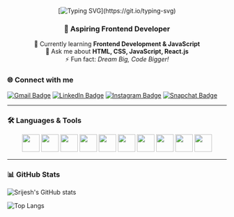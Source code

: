 <div align="center">

[![Typing SVG](https://readme-typing-svg.herokuapp.com?size=30&duration=4000&color=36BCF7&center=true&vCenter=true&lines=Hi+There!+👋;I'm+Srijesh+K;)](https://git.io/typing-svg)

### 🚀 Aspiring Frontend Developer  

🔭 Currently learning **Frontend Development & JavaScript**  
💬 Ask me about **HTML, CSS, JavaScript, React.js**  
⚡ Fun fact: *Dream Big, Code Bigger!*  

</div>


### 🌐 Connect with me  
[![Gmail Badge](https://img.shields.io/badge/-Gmail-D14836?style=for-the-badge&logo=gmail&logoColor=white)](mailto:srijeshnair5@gmail.com)
[![LinkedIn Badge](https://img.shields.io/badge/-LinkedIn-blue?style=for-the-badge&logo=linkedin&logoColor=white)](https://www.linkedin.com/in/srijesh-k-17a199324/)
[![Instagram Badge](https://img.shields.io/badge/-Instagram-E4405F?style=for-the-badge&logo=instagram&logoColor=white)](https://www.instagram.com/srijesh_nair__)
[![Snapchat Badge](https://img.shields.io/badge/-Snapchat-FFFC00?style=for-the-badge&logo=snapchat&logoColor=black)](https://www.snapchat.com/add/srijesh_nair8)

---

### 🛠 Languages & Tools  

<p align="center">
  <img src="https://cdn.jsdelivr.net/gh/devicons/devicon/icons/html5/html5-original.svg" width="40" height="40"/>
  <img src="https://cdn.jsdelivr.net/gh/devicons/devicon/icons/css3/css3-original.svg" width="40" height="40"/>
  <img src="https://cdn.jsdelivr.net/gh/devicons/devicon/icons/javascript/javascript-original.svg" width="40" height="40"/>
  <img src="https://cdn.jsdelivr.net/gh/devicons/devicon/icons/react/react-original.svg" width="40" height="40"/>
  <img src="https://cdn.jsdelivr.net/gh/devicons/devicon/icons/firebase/firebase-plain.svg" width="40" height="40"/>
  <img src="https://cdn.jsdelivr.net/gh/devicons/devicon/icons/github/github-original.svg" width="40" height="40"/>
  <img src="https://cdn.jsdelivr.net/gh/devicons/devicon/icons/vscode/vscode-original.svg" width="40" height="40"/>
  <img src="https://cdn.jsdelivr.net/gh/devicons/devicon/icons/figma/figma-original.svg" width="40" height="40"/>
  <img src="https://cdn.jsdelivr.net/gh/devicons/devicon/icons/git/git-original.svg" width="40" height="40"/>
  <img src="https://cdn.jsdelivr.net/gh/devicons/devicon/icons/tailwindcss/tailwindcss-original.svg" width="40" height="40"/>
</p>

---

### 📊 GitHub Stats  

![Srijesh's GitHub stats](https://github-readme-stats.vercel.app/api?username=Srijeshnair&show_icons=true&theme=radical)

![Top Langs](https://github-readme-stats.vercel.app/api/top-langs/?username=Srijeshnair&layout=compact&theme=radical)
<!--
**Srijeshnair/Srijeshnair** is a ✨ _special_ ✨ repository because its `README.md` (this file) appears on your GitHub profile.

Here are some ideas to get you started:

- 🔭 I’m currently working on ...
- 🌱 I’m currently learning ...
- 👯 I’m looking to collaborate on ...
- 🤔 I’m looking for help with ...
- 💬 Ask me about ...
- 📫 How to reach me: ...
- 😄 Pronouns: ...
- ⚡ Fun fact: ...
-->
